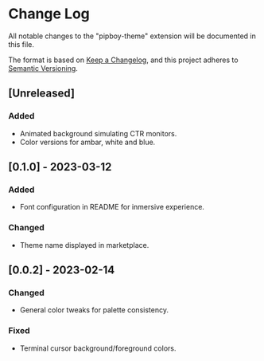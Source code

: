 # Change Log

All notable changes to the "pipboy-theme" extension will be documented in this file.

The format is based on [Keep a Changelog](http://keepachangelog.com/),
and this project adheres to [Semantic Versioning](https://semver.org/spec/v2.0.0.html).

## [Unreleased]

### Added

- Animated background simulating CTR monitors.
- Color versions for ambar, white and blue.

## [0.1.0] - 2023-03-12

### Added

- Font configuration in README for inmersive experience.

### Changed

- Theme name displayed in marketplace.

## [0.0.2] - 2023-02-14

### Changed

- General color tweaks for palette consistency.

### Fixed

- Terminal cursor background/foreground colors.
